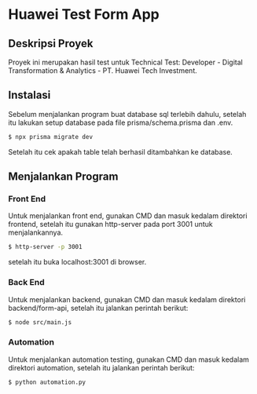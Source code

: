 # Huawei Test Form App

## Deskripsi Proyek

Proyek ini merupakan hasil test untuk Technical Test: Developer - Digital Transformation & Analytics - PT. Huawei Tech Investment.

## Instalasi

Sebelum menjalankan program buat database sql terlebih dahulu, setelah itu lakukan setup database pada file prisma/schema.prisma dan .env.

```bash
$ npx prisma migrate dev
```

Setelah itu cek apakah table telah berhasil ditambahkan ke database.

## Menjalankan Program

### Front End

Untuk menjalankan front end, gunakan CMD dan masuk kedalam direktori frontend, setelah itu gunakan http-server pada port 3001 untuk menjalankannya.

```bash
$ http-server -p 3001
```

setelah itu buka localhost:3001 di browser.

### Back End

Untuk menjalankan backend, gunakan CMD dan masuk kedalam direktori backend/form-api, setelah itu jalankan perintah berikut:

```bash
$ node src/main.js
```

### Automation

Untuk menjalankan automation testing, gunakan CMD dan masuk kedalam direktori automation, setelah itu jalankan perintah berikut:

```bash
$ python automation.py
```

